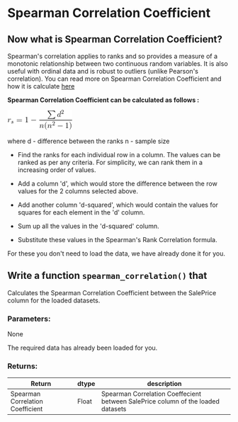 # Spearman Correlation Coefficient


## Now what is Spearman Correlation Coefficient?

Spearman's correlation applies to ranks and so provides a measure of a monotonic relationship between two continuous random variables. It is also useful with ordinal data and is robust to outliers (unlike Pearson's correlation). You can read more on Spearman Correlation Coefficient and how it is calculate [here](http://www.statisticshowto.com/spearman-rank-correlation-definition-calculate/)


**Spearman Correlation Coefficient can be calculated as follows :**

![formula](../images/formula.gif)

where d - difference between the ranks
      n - sample size



* Find the ranks for each individual row in a column. The values can be ranked as per any criteria.
For simplicity, we can rank them in a increasing order of values.

* Add a column 'd', which would store the difference between the row values for the 2 columns selected above.

* Add another column 'd-squared', which would contain the values for squares for each element in the 'd' column.

* Sum up all the values in the 'd-squared' column.

* Substitute these values in the Spearman's Rank Correlation formula.


For these you don't need to load the data, we have already done it for you.

## Write a function `spearman_correlation()` that

Calculates the Spearman Correlation Coefficient between the SalePrice column for the loaded datasets.

### Parameters:

None 

The required data has already been loaded for you.

### Returns:

| Return | dtype | description |
| --- | --- | --- | 
| Spearman Correlation Coefficient| Float | Spearman Correlation Coeffecient between SalePrice column of the loaded datasets|
